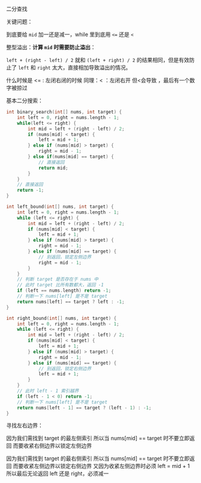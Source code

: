 二分查找

关键问题：

到底要给 `mid` 加一还是减一，while 里到底用 `<=` 还是 `<`

整型溢出：**计算 `mid` 时需要防止溢出**：

`left + (right - left) / 2` 就和 `(left + right) / 2` 的结果相同，但是有效防止了 `left` 和 `right` 太大，直接相加导致溢出的情况。



什么时候是 <= :   左闭右闭的时候   同理：< ：左闭右开 但<会导致 ，最后有一个数字被掠过

基本二分搜索：

```c++
int binary_search(int[] nums, int target) {
    int left = 0, right = nums.length - 1; 
    while(left <= right) {
        int mid = left + (right - left) / 2;
        if (nums[mid] < target) {
            left = mid + 1;
        } else if (nums[mid] > target) {
            right = mid - 1; 
        } else if(nums[mid] == target) {
            // 直接返回
            return mid;
        }
    }
    // 直接返回
    return -1;
}

int left_bound(int[] nums, int target) {
    int left = 0, right = nums.length - 1;
    while (left <= right) {
        int mid = left + (right - left) / 2;
        if (nums[mid] < target) {
            left = mid + 1;
        } else if (nums[mid] > target) {
            right = mid - 1;
        } else if (nums[mid] == target) {
            // 别返回，锁定左侧边界
            right = mid - 1;
        }
    }
    // 判断 target 是否存在于 nums 中
    // 此时 target 比所有数都大，返回 -1
    if (left == nums.length) return -1;
    // 判断一下 nums[left] 是不是 target
    return nums[left] == target ? left : -1;
}

int right_bound(int[] nums, int target) {
    int left = 0, right = nums.length - 1;
    while (left <= right) {
        int mid = left + (right - left) / 2;
        if (nums[mid] < target) {
            left = mid + 1;
        } else if (nums[mid] > target) {
            right = mid - 1;
        } else if (nums[mid] == target) {
            // 别返回，锁定右侧边界
            left = mid + 1;
        }
    }
    // 此时 left - 1 索引越界
    if (left - 1 < 0) return -1;
    // 判断一下 nums[left] 是不是 target
    return nums[left - 1] == target ? (left - 1) : -1;
}
```

寻找左右边界：

因为我们需找到 target 的最左侧索引 所以当 nums[mid] == target 时不要立即返回 而要收紧右侧边界以锁定左侧边界

因为我们需找到 target 的最右侧索引 所以当 nums[mid] == target 时不要立即返回 而要收紧左侧边界以锁定右侧边界 又因为收紧左侧边界时必须 left = mid + 1 所以最后无论返回 left 还是 right，必须减一
